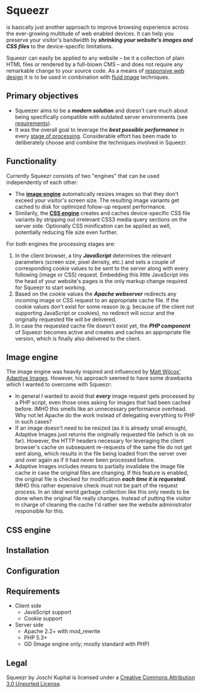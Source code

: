 Squeezr
=======
is basically just another approach to improve browsing experience across the ever-growing
multitude of web enabled devices. It can help you preserve your visitor's bandwidth by
***shrinking your website's images and CSS files*** to the device-specific limitations.

Squeezr can easily be applied to any website – be it a collection of plain HTML files or rendered
by a full-blown CMS – and does not require any remarkable change to your source code. As a means of
[responsive web design](http://www.abookapart.com/products/responsive-web-design) it is to be used
in combination with [fluid image](http://unstoppablerobotninja.com/entry/fluid-images/) techniques.

Primary objectives
------------------

*	Squeezer aims to be a ***modern solution*** and doesn't care much about being specifically compatible
	with outdated server environments (see [requirements](#requirements)).
*	It was the overall goal to leverage the ***best possible performance*** in every
	[stage of processing](#functionality). Considerable effort has been made to deliberately choose
	and combine the techniques involved in Squeezr.
	
<a id="functionality"></a>Functionality
---------------------------------------

Currently Squeezr consists of two "engines" that can be used independently of each other:

*	The **[image engine](#images)** automatically resizes images so that they don't exceed your
	visitor's screen size. The resulting image variants get cached to disk for optimized follow-up
	request performance.
*	Similarily, the **[CSS engine](#css)** creates and caches device-specific CSS file variants by
	stripping out irrelevant CSS3 media query sections on the server side. Optionally CSS minification
	can be applied as well, potentially reducing file size even further.

For both engines the processing stages are:

1.	In the client browser, a tiny ***JavaScript*** determines the relevant parameters (screen size,
	pixel density, etc.) and sets a couple of corresponding cookie values to be sent to the
	server along with every following (image or CSS) request. Embedding this little JavaScript into
	the head of your website's pages is the only markup change required for Squeezr to start working.
2.	Based on the cookie values the ***Apache webserver*** redirects any incoming image or CSS
	request to an appropriate cache file. If the cookie values don't exist for some reason
	(e.g. because of the client not supporting JavaScript or cookies), no redirect will occur and
	the originally requested file will be delivered.
3.	In case the requested cache file doesn't exist yet, the ***PHP component*** of Squeezr becomes
	active and creates and caches an appropriate file version, which is finally also delivered to the
	client.


<a id="images"></a>Image engine
-------------------------------
The image engine was heavily inspired and influenced by
[Matt Wilcox' Adaptive Images](http://adaptive-images.com/). However, his approach seemed to have
some drawbacks which I wanted to overcome with Squeezr:

*	In general I wanted to avoid that ***every*** image request gets processed by a PHP script,
	even those ones asking for images that had been cached before. IMHO this smells like an
	unnecessary performance overhead. Why not let Apache do the work instead of delegating
	everything to PHP in such cases?
*	If an image doesn't need to be resized (as it is already small enough), Adaptive Images
	just returns the originally requested file (which is ok so far). However,
	the HTTP headers necessary for leveraging the client browser's cache on subsequent
	re-requests of the same file do not get sent along, which results in the file being loaded
	from the server over and over again as if it had never been processed before.
*	Adaptive Images includes means to partially invalidate the image file cache in case the
	original files are changing. If this feature is enabled, the original file is checked for
	modification ***each time it is requested***. IMHO this rather expensive check must not be
	part of the request process. In an ideal world garbage collection like this only needs to
	be done when the original file really changes. Instead of putting the visitor in charge of
	cleaning the cache I'd rather see the website administrator responsible for this.
	

<a id="css"></a>CSS engine
-------------------------------


Installation
------------


Configuration
-------------


<a id="requirements"></a>Requirements
-------------------------------------

*	Client side
	*	JavaScript support
	*	Cookie support
*	Server side
	*	Apache 2.2+ with mod_rewrite
	*	PHP 5.3+
	*	GD (Image engine only; mostly standard with PHP)

Legal
-----
Squeezr by Joschi Kuphal is licensed under a [Creative Commons Attribution 3.0 Unported
License](http://creativecommons.org/licenses/by/3.0/).